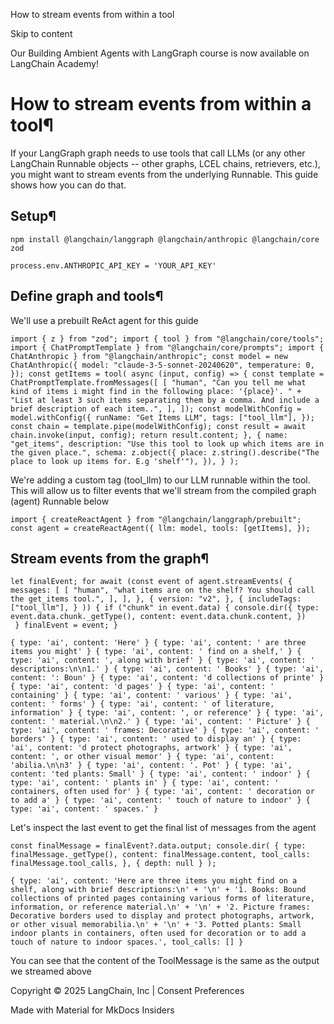 How to stream events from within a tool

Skip to content

Our Building Ambient Agents with LangGraph course is now available on LangChain Academy!

# How to stream events from within a tool¶

If your LangGraph graph needs to use tools that call LLMs (or any other LangChain Runnable objects -- other graphs, LCEL chains, retrievers, etc.), you might want to stream events from the underlying Runnable. This guide shows how you can do that.

## Setup¶

```
npm install @langchain/langgraph @langchain/anthropic @langchain/core zod
```

```
process.env.ANTHROPIC_API_KEY = 'YOUR_API_KEY'
```

## Define graph and tools¶

We'll use a prebuilt ReAct agent for this guide

```
import { z } from "zod"; import { tool } from "@langchain/core/tools"; import { ChatPromptTemplate } from "@langchain/core/prompts"; import { ChatAnthropic } from "@langchain/anthropic"; const model = new ChatAnthropic({ model: "claude-3-5-sonnet-20240620", temperature: 0, }); const getItems = tool( async (input, config) => { const template = ChatPromptTemplate.fromMessages([ [ "human", "Can you tell me what kind of items i might find in the following place: '{place}'. " + "List at least 3 such items separating them by a comma. And include a brief description of each item..", ], ]); const modelWithConfig = model.withConfig({ runName: "Get Items LLM", tags: ["tool_llm"], }); const chain = template.pipe(modelWithConfig); const result = await chain.invoke(input, config); return result.content; }, { name: "get_items", description: "Use this tool to look up which items are in the given place.", schema: z.object({ place: z.string().describe("The place to look up items for. E.g 'shelf'"), }), } );
```

We're adding a custom tag (tool_llm) to our LLM runnable within the tool. This will allow us to filter events that we'll stream from the compiled graph (agent) Runnable below

```
import { createReactAgent } from "@langchain/langgraph/prebuilt"; const agent = createReactAgent({ llm: model, tools: [getItems], });
```

## Stream events from the graph¶

```
let finalEvent; for await (const event of agent.streamEvents( { messages: [ [ "human", "what items are on the shelf? You should call the get_items tool.", ], ], }, { version: "v2", }, { includeTags: ["tool_llm"], } )) { if ("chunk" in event.data) { console.dir({ type: event.data.chunk._getType(), content: event.data.chunk.content, })
 } finalEvent = event; } 
```

```
{ type: 'ai', content: 'Here' } { type: 'ai', content: ' are three items you might' } { type: 'ai', content: ' find on a shelf,' } { type: 'ai', content: ', along with brief' } { type: 'ai', content: ' descriptions:\n\n1.' } { type: 'ai', content: ' Books' } { type: 'ai', content: ': Boun' } { type: 'ai', content: 'd collections of printe' } { type: 'ai', content: 'd pages' } { type: 'ai', content: ' containing' } { type: 'ai', content: ' various' } { type: 'ai', content: ' forms' } { type: 'ai', content: ' of literature, information' } { type: 'ai', content: ', or reference' } { type: 'ai', content: ' material.\n\n2.' } { type: 'ai', content: ' Picture' } { type: 'ai', content: ' frames: Decorative' } { type: 'ai', content: ' borders' } { type: 'ai', content: ' used to display an' } { type: 'ai', content: 'd protect photographs, artwork' } { type: 'ai', content: ', or other visual memor' } { type: 'ai', content: 'abilia.\n\n3' } { type: 'ai', content: '. Pot' } { type: 'ai', content: 'ted plants: Small' } { type: 'ai', content: ' indoor' } { type: 'ai', content: ' plants in' } { type: 'ai', content: ' containers, often used for' } { type: 'ai', content: ' decoration or to add a' } { type: 'ai', content: ' touch of nature to indoor' } { type: 'ai', content: ' spaces.' } 
```

Let's inspect the last event to get the final list of messages from the agent

```
const finalMessage = finalEvent?.data.output; console.dir( { type: finalMessage._getType(), content: finalMessage.content, tool_calls: finalMessage.tool_calls, }, { depth: null } );
```

```
{ type: 'ai', content: 'Here are three items you might find on a shelf, along with brief descriptions:\n' + '\n' + '1. Books: Bound collections of printed pages containing various forms of literature, information, or reference material.\n' + '\n' + '2. Picture frames: Decorative borders used to display and protect photographs, artwork, or other visual memorabilia.\n' + '\n' + '3. Potted plants: Small indoor plants in containers, often used for decoration or to add a touch of nature to indoor spaces.', tool_calls: [] } 
```

You can see that the content of the ToolMessage is the same as the output we streamed above

Copyright © 2025 LangChain, Inc | Consent Preferences

Made with Material for MkDocs Insiders
